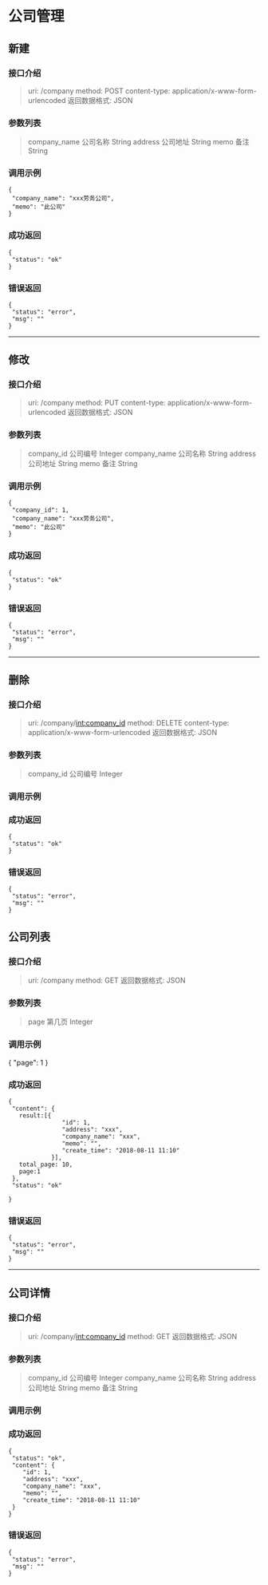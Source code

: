# 公司管理

## 新建

### 接口介绍

>uri: /company
>method: POST
>content-type: application/x-www-form-urlencoded
>返回数据格式: JSON



### 参数列表
>company_name 公司名称 String
>address 公司地址 String
>memo 备注 String

### 调用示例
```
{
 "company_name": "xxx劳务公司",
 "memo": "此公司"
}
```

### 成功返回
```
{
 "status": "ok"
}
```

### 错误返回
```
{
 "status": "error",
 "msg": ""
}
```
---

## 修改


### 接口介绍
>uri: /company
>method: PUT
>content-type: application/x-www-form-urlencoded
>返回数据格式: JSON

### 参数列表
>company_id 公司编号 Integer
>company_name 公司名称 String
>address 公司地址 String
>memo 备注 String


### 调用示例
```
{
 "company_id": 1,
 "company_name": "xxx劳务公司",
 "memo": "此公司"
}
```

### 成功返回
```
{
 "status": "ok"
}
```

### 错误返回
```
{
 "status": "error",
 "msg": ""
}
```
---

## 删除

### 接口介绍
>uri: /company/<int:company_id>
>method: DELETE
>content-type: application/x-www-form-urlencoded
>返回数据格式: JSON

### 参数列表
>company_id 公司编号 Integer


### 调用示例


### 成功返回
```
{
 "status": "ok"
}
```

### 错误返回
```
{
 "status": "error",
 "msg": ""
}
```



## 公司列表

### 接口介绍
>uri: /company
>method: GET
>返回数据格式: JSON

### 参数列表
>page 第几页 Integer

### 调用示例
{
  "page": 1
}

### 成功返回
```
{
 "content": {
   result:[{
               "id": 1,
               "address": "xxx",
               "company_name": "xxx",
               "memo": "",
               "create_time": "2018-08-11 11:10"
            }],
   total_page: 10,
   page:1
 },
 "status": "ok"
 
}
```


### 错误返回
```
{
 "status": "error",
 "msg": ""
}
```
--- 
## 公司详情


### 接口介绍
>uri: /company/<int:company_id>
>method: GET
>返回数据格式: JSON

### 参数列表
>company_id 公司编号 Integer
>company_name 公司名称 String
>address 公司地址 String
>memo 备注 String


### 调用示例


### 成功返回
```
{
 "status": "ok",
 "content": {
    "id": 1,
    "address": "xxx",
    "company_name": "xxx",
    "memo": "",
    "create_time": "2018-08-11 11:10"
 }
}
```

### 错误返回
```
{
 "status": "error",
 "msg": ""
}
```